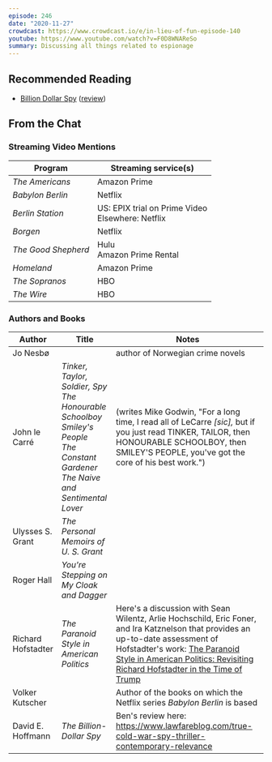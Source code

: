 ```yaml
---
episode: 246
date: "2020-11-27"
crowdcast: https://www.crowdcast.io/e/in-lieu-of-fun-episode-140
youtube: https://www.youtube.com/watch?v=F0D8WNAReSo
summary: Discussing all things related to espionage
---
```


## Recommended Reading

- [Billion Dollar Spy](https://www.davidehoffman.com/)
  ([review](https://www.lawfareblog.com/true-cold-war-spy-thriller-contemporary-relevance))

## From the Chat

### Streaming Video Mentions

| Program | Streaming service(s) |
|---------|--------------------|
| _The Americans_ | Amazon Prime |
| _Babylon Berlin_ | Netflix |
| _Berlin Station_ | US: EPIX trial on Prime Video<br/>Elsewhere: Netflix |
| _Borgen_ | Netflix |
| _The Good Shepherd_ | Hulu<br/>Amazon Prime Rental |
| _Homeland_ | Amazon Prime |
| _The Sopranos_ | HBO |
| _The Wire_ | HBO |

### Authors and Books

| Author | Title | Notes |
|--------|-------|-------|
| Jo Nesbø | | author of Norwegian crime novels |
| John le Carré | _Tinker, Taylor, Soldier, Spy_<br/>_The Honourable Schoolboy_<br/>_Smiley's People_<br/>_The Constant Gardener_<br/>_The Naive and Sentimental Lover_ | (writes Mike Godwin, "For a long time, I read all of LeCarre _[sic],_ but if you just read TINKER, TAILOR, then HONOURABLE SCHOOLBOY, then SMILEY'S PEOPLE, you've got the core of his best work.") |
| Ulysses S. Grant | _The Personal Memoirs of U. S. Grant_ | |
| Roger Hall | _You're Stepping on My Cloak and Dagger_ | |
| Richard Hofstadter | _The Paranoid Style in American Politics_ | Here's a discussion with Sean Wilentz, Arlie Hochschild, Eric Foner, and Ira Katznelson that provides an up-to-date assessment of Hofstadter's work: [The Paranoid Style in American Politics: Revisiting Richard Hofstadter in the Time of Trump](https://youtu.be/zRLdLVfresI)|
| Volker Kutscher | | Author of the books on which the Netflix series _Babylon Berlin_ is based |
| David E. Hoffmann | _The Billion-Dollar Spy_ | Ben's review here: https://www.lawfareblog.com/true-cold-war-spy-thriller-contemporary-relevance |
